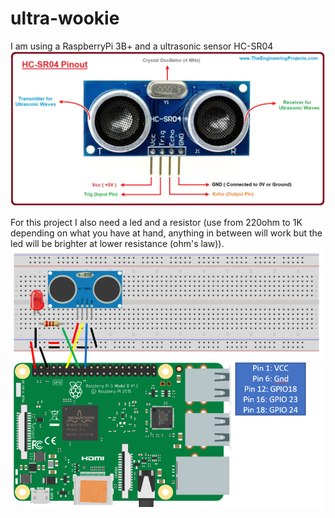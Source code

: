 # ultra-wookie

I am using a RaspberryPi 3B+ and a ultrasonic sensor HC-SR04
![HC-SR04](img/HC-SR04.jpg)

For this project I also need a led and a resistor (use from 220ohm to 1K depending on what you have at hand, anything in between will work but the led will be brighter at lower resistance (ohm's law)).  
![wiring](img/ultrasonic-wiring.PNG)



